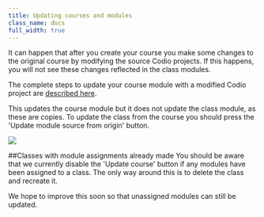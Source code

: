 ```yaml
---
title: Updating courses and modules
class_name: docs
full_width: true
---
```


It can happen that after you create your course you make some changes to the original course by modifying the source Codio projects. If this happens, you will not see these changes reflected in the class modules.

The complete steps to update your course module with a modified Codio project are [described here](/docs/dashboard/courses/module-modify).

This updates the course module but it does not update the class module, as these are copies. To update the class from the course you should press the 'Update module source from origin' button.

![](/img/docs/update-class-course.png)

##Classes with module assignments already made
You should be aware that we currently disable the 'Update course' button if any modules have been assigned to a class. The only way around this is to delete the class and recreate it. 

We hope to improve this soon so that unassigned modules can still be updated.